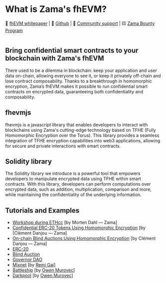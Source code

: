 # What is Zama's fhEVM?

📙 [fhEVM whitepaper](../fhevm-whitepaper.pdf) | 📁 [Github](https://github.com/zama-ai/fhevm) | 💛 [Community support](https://zama.ai/community) | 🟨 [Zama Bounty Program](https://github.com/zama-ai/bounty-program)

<figure><img src=".gitbook/assets/Zama (3).png" alt=""><figcaption></figcaption></figure>

## Bring confidential smart contracts to your blockchain with Zama's fhEVM

There used to be a dilemma in blockchain: keep your application and user data on-chain, allowing everyone to see it, or keep it privately off-chain and lose contract composability. Thanks to a breakthrough in homomorphic encryption, Zama’s fhEVM makes it possible to run confidential smart contracts on encrypted data, guaranteeing both confidentiality and composability.

## fhevmjs

fhevmjs is a javascript library that enables developers to interact with blockchains using Zama's cutting-edge technology based on TFHE (Fully Homomorphic Encryption over the Torus). This library provides a seamless integration of TFHE encryption capabilities into web3 applications, allowing for secure and private interactions with smart contracts.

## Solidity library

The Solidity library we introduce is a powerful tool that empowers developers to manipulate encrypted data using TFHE within smart contracts. With this library, developers can perform computations over encrypted data, such as addition, multiplication, comparison and more, while maintaining the confidentiality of the underlying information.

## Tutorials and Examples

* [Workshop during ETHcc](https://www.youtube.com/watch?v=eivfVykPP8U) \[by Morten Dahl — Zama]
* [Confidential ERC-20 Tokens Using Homomorphic Encryption](https://www.zama.ai/post/confidential-erc-20-tokens-using-homomorphic-encryption) \[by \[Clément Danjou — Zama]
* [On-chain Blind Auctions Using Homomorphic Encryption](https://www.zama.ai/post/on-chain-blind-auctions-using-homomorphic-encryption) \[by Clément Danjou — Zama]
* [ERC-20](https://github.com/zama-ai/fhevm-solidity/blob/main/examples/EncryptedERC20.sol)
* [Blind Auction](https://github.com/zama-ai/fhevm-solidity/blob/main/examples/BlindAuction.sol)
* [Governor DAO](https://github.com/zama-ai/fhevm-solidity/tree/main/examples/Governor)
* [Mixnet](https://github.com/anonymousGifter/mixnet-core) \[by [Remi Gai](https://github.com/remi-gai)]
* [Battleship](https://github.com/battleship-fhevm/battleship-hardhat) \[by [Owen Murovec](https://github.com/omurovec)]
* [Darkpool](https://github.com/omurovec/fhe-darkpools) \[by [Owen Murovec](https://github.com/omurovec)]



